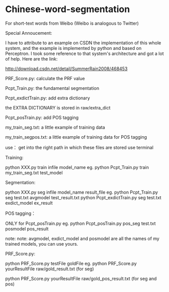 # Chinese-word-segmentation
For short-text words from Weibo (Weibo is analogous to Twitter)

Special Annoucement:

I have to attribute to an example on CSDN the implementation of this 
whole system, and the example is implemented by python and based on Perceptron.
I took some reference to that system's architecture and got a lot of help.
Here are the link:

http://download.csdn.net/detail/SummerRain2008/468453


PRF_Score.py:
calculate the PRF value


Pcpt_Train.py:
the fundamental segmentation

Pcpt_exdictTrain.py:
add extra dictionary

the EXTRA DICTIONARY is stored in raw/extra_dict

Pcpt_posTrain.py:
add POS tagging


my_train_seg.txt:
a little example of training data

my_train_segpos.txt:
a little example of training data for POS tagging

use：
get into the right path in which these files are stored
use terminal

Training:

python XXX.py train infile model_name
eg. python Pcpt_Train.py train my_train_seg.txt test_model

Segmentation:

python XXX.py seg infile model_name result_file
eg. python Pcpt_Train.py seg test.txt avgmodel test_result.txt
    python Pcpt_exdictTrain.py seg test.txt exdict_model ex_result

POS tagging：

ONLY for Pcpt_posTrain.py
eg. python Pcpt_posTrain.py pos_seg test.txt posmodel pos_result

note:
note: avgmodel, exdict_model and posmodel are all the names of my trained
models, you can use yours.

PRF_Score.py:

python PRF_Score.py testFile goldFile
eg. python PRF_Score.py yourResultFile raw/gold_result.txt (for seg)

python PRF_Score.py yourResultFile raw/gold_pos_result.txt (for seg and pos)

